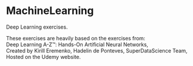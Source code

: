 # MachineLearning
Deep Learning exercises.

These exercises are heavily based on the exercises from:  
  Deep Learning A-Z™: Hands-On Artificial Neural Networks,  
  Created by Kirill Eremenko, Hadelin de Ponteves, SuperDataScience Team,  
  Hosted on the Udemy website.  
  
